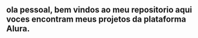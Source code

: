 ## ola pessoal, bem vindos ao meu repositorio aqui voces encontram meus projetos da plataforma Alura.

